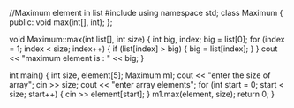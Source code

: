 //Maximum element in list
#include <iostream>
using namespace std;
class Maximum
{
public:
	void max(int[], int);
};

void Maximum::max(int list[], int size)
{
	int big, index;
	big = list[0];
	for (index = 1; index < size; index++)
	{
		if (list[index] > big)
		{
			big = list[index];
		}
	}
	cout << "maximum element is : " << big;
}

int main()
{
	int size, element[5];
	Maximum m1;
	cout << "enter the size of array";
	cin >> size;
	cout << "enter array elements";
	for (int start = 0; start < size; start++)
	{
		cin >> element[start];
	}
	m1.max(element, size);
	return 0;
}
